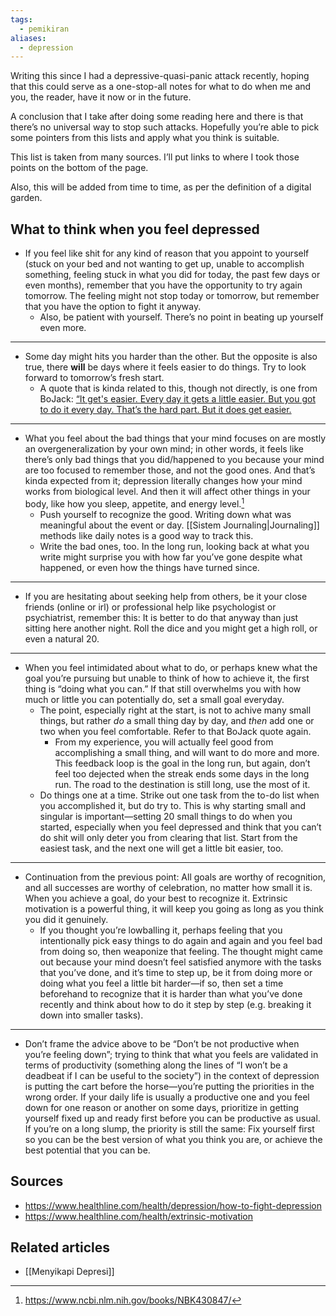 ```yaml
---
tags:
  - pemikiran
aliases:
  - depression
---
```

Writing this since I had a depressive-quasi-panic attack recently, hoping that this could serve as a one-stop-all notes for what to do when me and you, the reader, have it now or in the future.

A conclusion that I take after doing some reading here and there is that there’s no universal way to stop such attacks. Hopefully you’re able to pick some pointers from this lists and apply what you think is suitable.

This list is taken from many sources. I’ll put links to where I took those points on the bottom of the page.

Also, this will be added from time to time, as per the definition of a digital garden.

## What to think when you feel depressed

- If you feel like shit for any kind of reason that you appoint to yourself (stuck on your bed and not wanting to get up, unable to accomplish something, feeling stuck in what you did for today, the past few days or even months), remember that you have the opportunity to try again tomorrow. The feeling might not stop today or tomorrow, but remember that you have the option to fight it anyway.
    - Also, be patient with yourself. There’s no point in beating up yourself even more.

---

- Some day might hits you harder than the other. But the opposite is also true, there **will** be days where it feels easier to do things. Try to look forward to tomorrow’s fresh start.
    - A quote that is kinda related to this, though not directly, is one from BoJack: [“It get's easier. Every day it gets a little easier. But you got to do it every day. That’s the hard part. But it does get easier.](https://www.youtube.com/watch?v=R2_Mn-qRKjA)

---

- What you feel about the bad things that your mind focuses on are mostly an overgeneralization by your own mind; in other words, it feels like there’s only bad things that you did/happened to you because your mind are too focused to remember those, and not the good ones. And that’s kinda expected from it; depression literally changes how your mind works from biological level. And then it will affect other things in your body, like how you sleep, appetite, and energy level.[^1]
    - Push yourself to recognize the good. Writing down what was meaningful about the event or day. [[Sistem Journaling|Journaling]] methods like daily notes is a good way to track this.
    - Write the bad ones, too. In the long run, looking back at what you write might surprise you with how far you’ve gone despite what happened, or even how the things have turned since.

---

- If you are hesitating about seeking help from others, be it your close friends (online or irl) or professional help like psychologist or psychiatrist, remember this: It is better to do that anyway than just sitting here another night. Roll the dice and you might get a high roll, or even a natural 20.

---

- When you feel intimidated about what to do, or perhaps knew what the goal you’re pursuing but unable to think of how to achieve it, the first thing is “doing what you can.” If that still overwhelms you with how much or little you can potentially do, set a small goal everyday.
    - The point, especially right at the start, is not to achive many small things, but rather *do* a small thing day by day, and *then* add one or two when you feel comfortable. Refer to that BoJack quote again.
        - From my experience, you will actually feel good from accomplishing a small thing, and will want to do more and more. This feedback loop is the goal in the long run, but again, don’t feel too dejected when the streak ends some days in the long run. The road to the destination is still long, use the most of it.
    - Do things one at a time. Strike out one task from the to-do list when you accomplished it, but do try to. This is why starting small and singular is important—setting 20 small things to do when you started, especially when you feel depressed and think that you can’t do shit will only deter you from clearing that list. Start from the easiest task, and the next one will get a little bit easier, too.

---

- Continuation from the previous point: All goals are worthy of recognition, and all successes are worthy of celebration, no matter how small it is. When you achieve a goal, do your best to recognize it. Extrinsic motivation is a powerful thing, it will keep you going as long as you think you did it genuinely.
    - If you thought you’re lowballing it, perhaps feeling that you intentionally pick easy things to do again and again and you feel bad from doing so, then weaponize that feeling. The thought might came out because your mind doesn’t feel satisfied anymore with the tasks that you’ve done, and it’s time to step up, be it from doing more or doing what you feel a little bit harder—if so, then set a time beforehand to recognize that it is harder than what you’ve done recently and think about how to do it step by step (e.g. breaking it down into smaller tasks).

---

- Don’t frame the advice above to be “Don’t be not productive when you’re feeling down”; trying to think that what you feels are validated in terms of productivity (something along the lines of “I won’t be a deadbeat if I can be useful to the society”) in the context of depression is putting the cart before the horse—you’re putting the priorities in the wrong order. If your daily life is usually a productive one and you feel down for one reason or another on some days, prioritize in getting yourself fixed up and ready first before you can be productive as usual. If you’re on a long slump, the priority is still the same: Fix yourself first so you can be the best version of what you think you are, or achieve the best potential that you can be.

## Sources

- https://www.healthline.com/health/depression/how-to-fight-depression
- https://www.healthline.com/health/extrinsic-motivation

## Related articles

- [[Menyikapi Depresi]]

[^1]: https://www.ncbi.nlm.nih.gov/books/NBK430847/